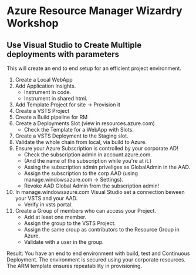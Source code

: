 # Azure Resource Manager Wizardry Workshop
## Use Visual Studio to Create Multiple deployments with parameters

This will create an end to end setup for an efficient project environment.

1. Create a Local WebApp
2. Add Application Insights.
    * Instrument in code.
    * Instrument in shared html.
2. Add Template Project for site -> Provision it
3. Create a VSTS Project
4. Create a Build pipeline for RM
5. Create a Deployments Slot (view in resources.azure.com)
    * Check the Template for a WebApp with Slots.
6. Create a VSTS Deployment to the Staging slot.
7. Validate the whole chain from local, via build to Azure.
8. Ensure your Azure Subscription is controlled by your corporate AD!
    * Check the subscription admin in account.azure.com.
    * (And the name of the subscription while you're at it.)
    * Assing the subscription admin priveliges as GlobalAdmin in the AAD.
    * Assign the subscription to the corp AAD (using manage.windowsazure.com -> Settings).
    * Revoke AAD Global Admin from the subscription admin!
9. In manage.windowsazure.com Visual Studio set a connection beween your VSTS and your AAD.
    * Verify in vsts portal.
8. Create a Group of members who can access your Project.
    * Add at least one member.
    * Assign the group to the VSTS Project.
    * Assign the same croup as contributors to the Resource Group in Azure.
    * Validate with a user in the group.

Result: You have an end to end environment with build, test and Continuous Deployment. The environment is secured using your corporate resources. The ARM template ensures repeatability in provisioning.